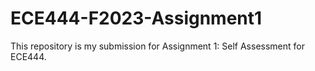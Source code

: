 # ECE444-F2023-Assignment1
This repository is my submission for Assignment 1: Self Assessment for ECE444.
